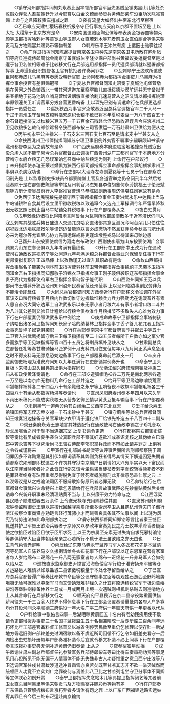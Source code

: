 <!-- { "loadSidebar": true } -->
　　○镇守河州都指挥同知刘永奏比因率领所部官军当先追贼至镇夷黑山儿等处杀败贼众俘获人畜蒙朝廷升以今职赏以白金文绮而参赞兵务侍郎柴车没臣功次除减赏赐  上命与之且降敕责车擅减之罪
　　○夜有流星大如杯出井宿东北行至柳宿
　　○乙巳命应天建社稷坛春秋祈报令守臣行事初应天府以京郡不置坛至是  上以  太社  太稷祭于北京故有是命
　　○安南国遣陪臣陶公僎等奉表贡金银器皿等物朵颜等卫都指挥哈剌孙等童宽山等卫野人女直若剌木等兀者前卫女直伯厮合等俱来朝贡马及方物赐宴并赐彩币等物有差
　　○韩府乐平王冲烋有疾  上遣医士驰驿往视之
　　○命广洋卫指挥同知陈暹提督南京各卫屯种先是南京各卫屯所散在庐州凤阳等府县巡抚侍郎周忱会南京守备襄城伯李隆少保户部尚书黄福议委暹提督至是以暹于各卫名位相等难于比较移文行在兵部选用都指挥一员代暹兵部请就以暹署都指挥事  上命暹仍旧职提督各卫官有抗拒者许奏闻罪之
　　○瓦剌顺宁王脱欢所遣使臣阿都赤皮儿马黑麻等奏愿受朝廷官职  上命阿都赤为都指挥佥事皮儿马黑麻为指挥佥事余授官有差俱赐冠带
　　○宁夏总兵官都督同知史昭奏宁夏城池屯堡营墩俱在黄河之外备御西北一带其河道迤东至察罕脑儿直抵绥德沙漠旷远并无守备拟于来春相地于花马池筑立哨马营增设烟墩直接哈剌兀速马营从之昭又请以都指挥姚琛率原领潼关卫听调官军分拨各营更番哨备  上以琛先已别有调遣命行在兵部更选都指挥一员委任之
　　○巡抚狭西为事官罗汝敬奏近因总兵官调拨官军二千人马一千疋于肃州卫守备月支粮料浩繁原积仓粮不敷已将本年夏税麦豆一万八千四百五十余石督运接济又以秋粮米豆五万一千五百余石徵赴仓但恐徵收迟误且今庄浪凉州二卫见收粮多乞敕侍郎徐晞督令狭西都布按三司官儧运一万石赴肃州卫供给为便从之
　　○丙午初永平公主禄米一千石支米三百石麦七百石至是请米麦中半兼支从之
　　○命狭西洮州卫带俸指挥同知苏宁理卫事旧例外夷官不署事宁嗣职颇知书镇守洮州都督李达为之请故有是命
　　○广西庆远府奏本府边临蛮地猺獞杂处贼寇出没杀虏人民不能宁息今总兵官都督山云调拨广西贵州湖广三都司官军于本府地方分营哨守本府仓粮无几恐误军饷乞召商中纳盐粮定为则列  上命行在户部议行
　　○丁未升指挥使李瑄王荣赵斌俱为狭西行都司都指挥佥事命都指挥佥事胡麒掌肃州卫事俱以杀虏寇功也
　　○命行在吏部以大理寺左寺副夏铭等十七员于行在都察院问刑先是  上以监察御史多缺员令都察院堂上官及各道官举之仍令问刑半年然后考验奏除于是右都御史陈智等举铭及州判官冯杰知县李俊胡鉴何永芳姚福王子伦张斌周铨方册计澄吴昌衍行人李磐推官曹玮马恭陈固副断事周济俱堪任风宪故有是命
　　○免西宁卫达民税粮先是镇守西宁署都指挥佥事金玉奏洪武永乐中达民止当马牛站铺耕种自食其后设立里甲徵收税粮以致逃窜今又选充土军操调今年严霜早降秋田无收乞照旧例止当马牛站铺免其税粮事下行在户部覆奏从之
　　○夜白虹贯月
　　○戊申敕缘边诸将比得降虏言阿鲁台为瓦剌所败部属溃散多于近塞潜伏伺间入寇瓦剌席其战胜兵势日盛遣人交通兀良哈女直诸部其意叵测况今阿台朵儿只伯往往窃犯西北边境朕屡敕尔等谨饬边备能遵朕言必成懋功不然且获罪矣今秋高马肥计虏必来为寇尔等尤宜尽心协力先事运谋戒将吏谨烽堠整戎马以待其来毋贻边患
　　○己酉升山东按察使虞信为河南右布政使广西副使李缙为山东按察使湖广佥事顾巽为山东左参议俱以九年考满有最绩也
　　○升行在工部郎中王孜为行在通政使司右通政孜巡视济宁等处河道九年考满运粮总兵都督佥事武兴保留复任事下行在吏部奏拟复职升正四品俸  上以孜勤谨无过宜升其职故有是命
　　○命故山西都指挥佥事赵名子能袭为羽林前卫指挥使羽林前卫带俸都指挥佥事魏禧子忠袭本卫指挥同知金吾右卫指挥同知邸敬子溶锦衣卫指挥佥事王刚子璇俱袭职辽东都指挥佥事金贵子亮代为指挥使府军右卫指挥佥事何智子能代职
　　○山西潞州同知王范以兵部尚书王骥荐升狭西泾州知州潞州民奏留范还州莅事  上以泾州临边事剧民劳非范不能治令即赴任
　　○大同总兵官都督同知方政奏近行在户部移文令征调在外官军该支口粮行粮者于月粮内作数切惟守边捍敌惟赖兵力兵力强劲尤在饱暖畜养有素人思自奋况大同守边军士自洪武永乐以来无家小者月粮六斗有家小者增口粮二斗共为八斗其公差则又验日计程给以行粮今俱欲准作月粮撙节不多致失人心难为效力事下行在户部覆奏仍照洪武永乐中例给之
　　○庚戌命故泰宁卫都指挥佥事塔剌孩子纳哈出渚冬河卫指挥同知长家子哈的纳葛林卫指挥佥事丁丢子答儿花兀者卫指挥佥事秃鲁坤子奴克俱袭职
　　○行在兵部奏南京中军都督府言昨并密云中等五十二卫官入兴武鹰扬留守后三卫每卫指挥有至二十四五员者每所千户数亦如之军少官多而旗手等卫见缺指挥等官四百十五员乞将剩员填补见缺从之
　　○甘肃副总兵左都督任礼等奏甘肃骑操马匹岁例十月支料四月住支但每年八九月间正系声息急用之时不得支料马无膘息恐妨边备事下行在户部覆奏命前后添支一月
　　○辛亥升监察御史杨理为淮安府同知以九年任满行在吏部循常例奏升也
　　○命泰宁卫头目板卜来塔山卫头目弗劄出俱为指挥同知
　　○命浙江绍兴府修理南镇及神禹二庙从布政使黄泽奏请也
　　○命行在工部岁造狐帽毛袄各二万先是南北两京各造一万至是以南京库无物料乃命行在工部并造之
　　○给开平等卫缘边瞭哨烧荒官军狐帽袢袄裤各二千四百八十有余鞋倍之永宁等卫哨备夜不收旗军狐帽毛袄各三千四百八十有余从都指挥杨洪等奏请也
　　○直隶凤阳府寿州奏本年四月以来久旱不雨田禾稿死不能成实秋粮无从营办乞徇民情以黄菉豆抵斗输官事下行在户部覆奏从之
　　○未刻黑气一道两旁色苍白阔余二丈西南东北亘天
　　○壬子给永寿王弟镇国将军志垤志埵岁禄一千石米钞中半兼支
　　○镇守蓟州等处总兵官都督同知王彧奏沿边操备守关官军缺少衣甲请于遵化铁厂给铁先补造五千八百四十二副从之
　　○癸丑秦府永寿王志埴言其妹选配行在通政使司右通政李锡之子珍礼部以珍父居喉舌之司于制不当连姻宗室  上复书谕令更选
　　○行在都察院右都御史陈智等奏比有吴成者妄争袭伯父真职兵部不察其奸遂欲准成袭诏复核之其伪始白已将郎中龚永吉等下狱究治尚书王骥右侍郎李郁职掌兵政而不审如此请并罪之  上俱宥之令各戒谨将来
　　○甲寅行在礼部尚书胡濙等议评事尹弼所言刑部都察院于调问罪囚多不详鞫第逼其引伏如原词请革其弊则负枉者得尽其情天下解送囚犯失期者请都察院如刑部即杖遣之不许罚其守狱南京编户日削请如大兴宛平实以天下富民而以江南罪当赎死者补之此皆宜行弼又谓今坐偷盗当徒杖者剌字而绞斩得赎死者不剌是罪轻者终身有玷罪重者反得脱免宜于赎死者概施黥刑此非律意恐乖仁厚之典  上以濙等议是从之戒谕法司囚不服辩敢抑徇原讯者必罪无赦
　　○乙卯特给行在后军都督佥事武兴诰命特兴上章乞恩请给行在兵部言故事武臣必先钞誊贴黄然后关给诰命今兴新升职事未经清理贴黄不当与  上以兴廉干效力特命与之
　　○江西浮梁县民陆子顺进磁器五万余件  上令送光禄寺充用赐钞偿其直
　　○直隶苏州府知府况钟奏监察御史王琏以巡按代回越驿乘舟所至多索隶卒卫从且携杭州驿夫门子偕行浙江按察佥事商贤亦劾琏言轻行薄骋小才而贼善良具条其不法事以闻  上以琏为风宪乃恃势违法如此命刑部执治之
　　○镇守狭西都督同知郑铭等言比者秦王憾臣辄送其护卫军告王欲治兵器者于京师又以参政年富奏免民之为王牧羊采降香者疑臣使之欲摭臣过陷臣且欲于臣所求死  上以王为宗属至亲素无过失肯自求死邪特谕铭等卿俱镇守大臣当体朝廷亲亲之心若所行不戾于法王虽欲陷之亦无由也
　　○日生背气色青赤鲜明
　　○丙辰给辽东苑马寺永宁监养马军人冬衣布花先是本监清河等苑军人自陈养马岁久援例请给冬衣布花事下行在户部议以辽东恩军在营有家室者每人岁给绵布二疋绵花一斤八两无家室者每人绵布一疋绵花一斤养马军人合如例以给从之
　　○巡按直隶监察御史尹镗言沿海备倭官军行粮于淮安扬州军储等仓关运路远人难请以如皋盐城二县该徵税粮量于本处仓存留备给从之
　　○丁巳宣府总兵官都督谭广等奏比奉敕书命臣等公议守御事宜臣等窃观独石迤西至野岭地势坦夷无险可据难以屯聚军马而又馈饷艰难非经久之计宜将原选精锐官军于极边葛峪柴沟等堡驻劄操备休养士马或一月或两月出境一次遇贼则相机剿杀贼去则巡哨地方  上从其言命行在兵部移文行之
　　○顺天府宛平县民诉在京二县杂役繁重而供惜薪司役夫一千三百余人终岁不得休息事下行在工部会议覆奏请量畿内各府人户多寡均分其役河间永平顺德三府供役一年大名广平二府供一年顺天府供一年更番以代从之
　　○户科给事中张佑言四事一后湖晒晾黄册匠五十名内有老幼残疾用使不敷请令吏部增拨办事吏三十名国子监拨监生五十名相兼晒晾一后湖册库三百余间年远朽坏比年工部差官备料督工修葺又以减省例停罢民数至重仍乞修理以便存贮一后湖地方僻远旧例户部轮差吏过湖宿歇以备不虞近所司因循不行乞令如旧差吏看守一后湖检出虫蛀损坏册每年户部奏准补造今后宜就令移文补造不必上闻事下行在户部覆奏言取拨办事吏典无例补造黄册仍旧奏请  上从之
　　○夜参宿狼星动摇
　　○戊午敕谕甘肃左副总兵都督任礼参赞军务兵部侍郎柴车等曰比得车奏审勘功赏等事足见用心但所见不能无偏于人情事体不能无失殊非古人功疑惟重之意且西宁庄浪等八卫选调官军往戍甘肃跋涉道途冲冒霜雪亦良苦矣既至甘凉其志非不欲一举灭贼然而统领匪人功竟不立实刘广之罪彼何与焉盖此八卫比之甘凉列屯坐守卫分事体不同卿等宜体朕心如例升赏
　　○泰宁卫都指挥失念帖木儿等弗提卫指挥阔乞等兀者前卫女直头目阿黑里等俱来朝贡马及方物赐宴并赐彩币等物有差
　　○行在户部奏广东保昌县管解折粮布赴京朽弊者多请治有司之罪  上以广东广西福建途路实远姑宥其罪且令今后三处布疋运赴南京输纳
